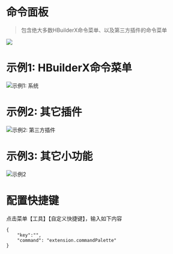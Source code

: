 # 命令面板

> 包含绝大多数HBuilderX命令菜单、以及第三方插件的命令菜单

![](https://img-cdn-qiniu.dcloud.net.cn/uploads/article/20200712/4a07ab890c213cf810304d593ac68c0b.png)

# 示例1: HBuilderX命令菜单

![示例1: 系统](https://img-cdn-qiniu.dcloud.net.cn/uploads/article/20200712/f38f2afc33bde4afadf32afc0fcfde02.png)

# 示例2: 其它插件

![示例2: 第三方插件](https://img-cdn-qiniu.dcloud.net.cn/uploads/article/20200712/b0d519c23fee0ea281b1d541e28d3e85.png)

# 示例3: 其它小功能

![示例2](https://img-cdn-qiniu.dcloud.net.cn/uploads/article/20200712/563f23912fec995ebb877acbcc5cf1db.png)


# 配置快捷键

点击菜单【工具】【自定义快捷键】，输入如下内容

```
{
    "key":"",
    "command": "extension.commandPalette"
}
```